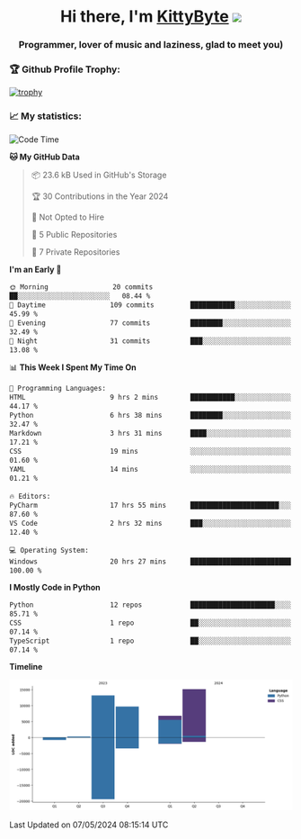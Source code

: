 <h1 align="center">Hi there, I'm <a href="https://github.com/KittyByte" target="_blank">KittyByte</a> 
<img src="https://github.com/blackcater/blackcater/raw/main/images/Hi.gif" height="32"/></h1>
<h3 align="center">Programmer, lover of music and laziness, glad to meet you)</h3>



<h3>🏆 Github Profile Trophy:</h1>

[![trophy](https://github-profile-trophy.vercel.app/?username=KittyByte&theme=gruvbox)](https://github.com/ryo-ma/github-profile-trophy)

<h3>📈 My statistics:</h1>

<!--START_SECTION:waka-->
![Code Time](http://img.shields.io/badge/Code%20Time-575%20hrs%2044%20mins-blue)

**🐱 My GitHub Data** 

> 📦 23.6 kB Used in GitHub's Storage 
 > 
> 🏆 30 Contributions in the Year 2024
 > 
> 🚫 Not Opted to Hire
 > 
> 📜 5 Public Repositories 
 > 
> 🔑 7 Private Repositories 
 > 
**I'm an Early 🐤** 

```text
🌞 Morning                20 commits          ██░░░░░░░░░░░░░░░░░░░░░░░   08.44 % 
🌆 Daytime                109 commits         ███████████░░░░░░░░░░░░░░   45.99 % 
🌃 Evening                77 commits          ████████░░░░░░░░░░░░░░░░░   32.49 % 
🌙 Night                  31 commits          ███░░░░░░░░░░░░░░░░░░░░░░   13.08 % 
```


📊 **This Week I Spent My Time On** 

```text
💬 Programming Languages: 
HTML                     9 hrs 2 mins        ███████████░░░░░░░░░░░░░░   44.17 % 
Python                   6 hrs 38 mins       ████████░░░░░░░░░░░░░░░░░   32.47 % 
Markdown                 3 hrs 31 mins       ████░░░░░░░░░░░░░░░░░░░░░   17.21 % 
CSS                      19 mins             ░░░░░░░░░░░░░░░░░░░░░░░░░   01.60 % 
YAML                     14 mins             ░░░░░░░░░░░░░░░░░░░░░░░░░   01.21 % 

🔥 Editors: 
PyCharm                  17 hrs 55 mins      ██████████████████████░░░   87.60 % 
VS Code                  2 hrs 32 mins       ███░░░░░░░░░░░░░░░░░░░░░░   12.40 % 

💻 Operating System: 
Windows                  20 hrs 27 mins      █████████████████████████   100.00 % 
```

**I Mostly Code in Python** 

```text
Python                   12 repos            █████████████████████░░░░   85.71 % 
CSS                      1 repo              ██░░░░░░░░░░░░░░░░░░░░░░░   07.14 % 
TypeScript               1 repo              ██░░░░░░░░░░░░░░░░░░░░░░░   07.14 % 
```



**Timeline**

![Lines of Code chart](https://raw.githubusercontent.com/KittyByte/KittyByte/main/assets/bar_graph.png)


 Last Updated on 07/05/2024 08:15:14 UTC
<!--END_SECTION:waka-->
